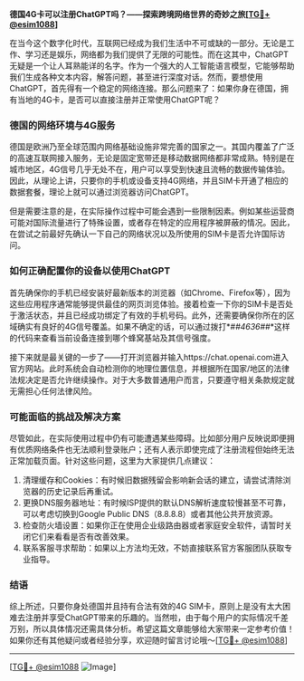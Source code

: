**德国4G卡可以注册ChatGPT吗？——探索跨境网络世界的奇妙之旅[[TG💪+ @esim1088](https://t.me/s/esim1088)]**

在当今这个数字化时代，互联网已经成为我们生活中不可或缺的一部分。无论是工作、学习还是娱乐，网络都为我们提供了无限的可能性。而在这其中，ChatGPT无疑是一个让人耳熟能详的名字。作为一个强大的人工智能语言模型，它能够帮助我们生成各种文本内容，解答问题，甚至进行深度对话。然而，要想使用ChatGPT，首先得有一个稳定的网络连接。那么问题来了：如果你身在德国，拥有当地的4G卡，是否可以直接注册并正常使用ChatGPT呢？

### 德国的网络环境与4G服务

德国是欧洲乃至全球范围内网络基础设施非常完善的国家之一。其国内覆盖了广泛的高速互联网接入服务，无论是固定宽带还是移动数据网络都非常成熟。特别是在城市地区，4G信号几乎无处不在，用户可以享受到快速且流畅的数据传输体验。因此，从理论上讲，只要你的手机或设备支持4G网络，并且SIM卡开通了相应的数据套餐，理论上就可以通过浏览器访问ChatGPT。

但是需要注意的是，在实际操作过程中可能会遇到一些限制因素。例如某些运营商可能对国际流量进行了特殊设置，或者存在特定的应用程序被屏蔽的情况。因此，在尝试之前最好先确认一下自己的网络状况以及所使用的SIM卡是否允许国际访问。

### 如何正确配置你的设备以使用ChatGPT

首先确保你的手机已经安装好最新版本的浏览器（如Chrome、Firefox等），因为这些应用程序通常能够提供最佳的网页浏览体验。接着检查一下你的SIM卡是否处于激活状态，并且已经成功绑定了有效的手机号码。此外，还需要确保你所在的区域确实有良好的4G信号覆盖。如果不确定的话，可以通过拨打*#*#4636#*#*这样的代码来查看当前设备连接到哪个蜂窝基站及其信号强度。

接下来就是最关键的一步了——打开浏览器并输入https://chat.openai.com进入官方网站。此时系统会自动检测你的地理位置信息，并根据所在国家/地区的法律法规决定是否允许继续操作。对于大多数普通用户而言，只要遵守相关条款规定就无需担心任何法律风险。

### 可能面临的挑战及解决方案

尽管如此，在实际使用过程中仍有可能遭遇某些障碍。比如部分用户反映说即便拥有优质网络条件也无法顺利登录账户；还有人表示即使完成了注册流程但始终无法正常加载页面。针对这些问题，这里为大家提供几点建议：

1. 清理缓存和Cookies：有时候旧数据残留会影响新会话的建立，请尝试清除浏览器的历史记录后再重试。
2. 更换DNS服务器地址：有时候ISP提供的默认DNS解析速度较慢甚至不可靠，可以考虑切换到Google Public DNS（8.8.8.8）或者其他公共开放资源。
3. 检查防火墙设置：如果你正在使用企业级路由器或者家庭安全软件，请暂时关闭它们来看看是否有改善效果。
4. 联系客服寻求帮助：如果以上方法均无效，不妨直接联系官方客服团队获取专业指导。

### 结语

综上所述，只要你身处德国并且持有合法有效的4G SIM卡，原则上是没有太大困难去注册并享受ChatGPT带来的乐趣的。当然啦，由于每个用户的实际情况千差万别，所以具体情况还需具体分析。希望这篇文章能够给大家带来一定参考价值！如果你还有其他疑问或者经验分享，欢迎随时留言讨论哦～[[TG💪+ @esim1088](https://t.me/s/esim1088)]

---

[[TG💪+ @esim1088](https://t.me/s/esim1088) ![Image](https://i.postimg.cc/4NQfJmqS/Snipaste-2025-05-13-00-14-12.png)]